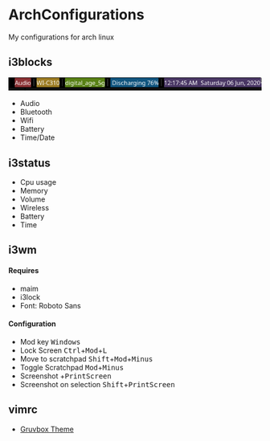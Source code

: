 # ArchConfigurations
My configurations for arch linux

## i3blocks
![i3blocks](https://github.com/kgrewal2/ArchConfigurations/blob/master/1591427861.png)
- Audio
- Bluetooth
- Wifi
- Battery
- Time/Date

## i3status
- Cpu usage
- Memory
- Volume
- Wireless
- Battery
- Time

## i3wm
#### Requires
- maim
- i3lock
- Font: Roboto Sans

#### Configuration
- Mod key <kbd>Windows</kbd>
- Lock Screen <kbd>Ctrl</kbd>+<kbd>Mod</kbd>+<kbd>L</kbd>
- Move to scratchpad <kbd>Shift</kbd>+<kbd>Mod</kbd>+<kbd>Minus</kbd>
- Toggle Scratchpad <kbd>Mod</kbd>+<kbd>Minus</kbd>
- Screenshot +<kbd>PrintScreen</kbd>
- Screenshot on selection <kbd>Shift</kbd>+<kbd>PrintScreen</kbd>

## vimrc
- [Gruvbox Theme](https://github.com/morhetz/gruvbox/tree/master/colors)
